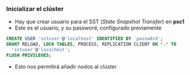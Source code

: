 ### Inicializar el clúster


* Hay que crear usuario para el SST (*State Snapshot Transfer*) en **pxc1**
 * Este es el usuario, y su password, configurado previamente
```sql
CREATE USER 'sstuser'@'localhost' IDENTIFIED BY 'passw0rd';
GRANT RELOAD, LOCK TABLES, PROCESS, REPLICATION CLIENT ON *.* TO
  'sstuser'@'localhost';
FLUSH PRIVILEGES;
```

* Esto nos permitirá añadir nodos al clúster

